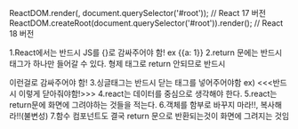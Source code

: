 ReactDOM.render(<LikeButton />, document.querySelector('#root')); // React 17 버전
ReactDOM.createRoot(document.querySelector('#root')).render(<LikeButton />); // React 18 버전

1.React에서는 반드시 JS를 {}로 감싸주어야 함! ex {{a: 1}}
2.return 문에는 반드시 태그가 하나만 들어갈 수 있다. 형제 태그로 return 안되므로 반드시 <div></div>이런걸로 감싸주어야 함!
3.싱글태그는 반드시 닫는 태그를 넣어주어야함 ex) <iuput /> <<<반드시 이렇게 닫아줘야함!>>>
4.react는 데이터를 중심으로 생각해야 한다.
5.react는 return문에 화면에 그려야하는 것들을 적는다.
6.객체를 함부로 바꾸지 마라!!, 복사해라!!(불변성)
7.함수 컴포넌트도 결국 return 문으로 반환되는것이 화면에 그려지는 것임



